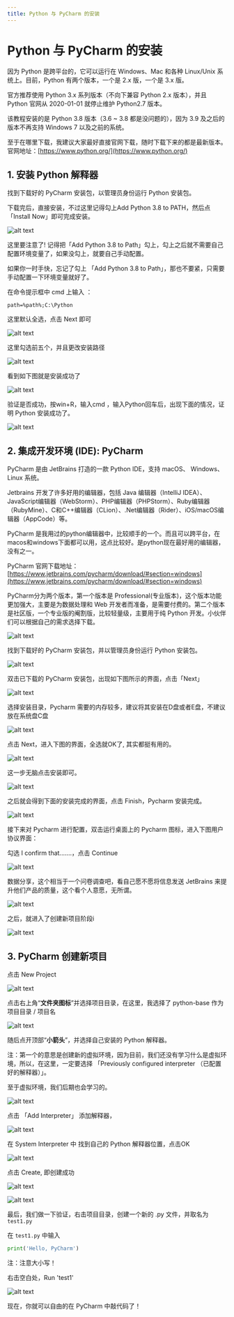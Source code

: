 ```yaml
---
title: Python 与 PyCharm 的安装
---
```


# Python 与 PyCharm 的安装



因为 Python 是跨平台的，它可以运行在 Windows、Mac 和各种 Linux/Unix 系统上。目前，Python 有两个版本，一个是 2.x 版，一个是 3.x 版。

官方推荐使用 Python 3.x 系列版本（不向下兼容 Python 2.x 版本），并且 Python 官网从 2020-01-01 就停止维护 Python2.7 版本。

该教程安装的是 Python 3.8 版本（3.6 ~ 3.8 都是没问题的），因为 3.9 及之后的版本不再支持 Windows 7 以及之前的系统。

至于在哪里下载，我建议大家最好直接官网下载，随时下载下来的都是最新版本。官网地址：[https://www.python.org/](https://www.python.org/)



## 1. 安装 Python 解释器

找到下载好的 PyCharm 安装包，以管理员身份运行 Python 安装包。

下载完后，直接安装，不过这里记得勾上Add Python 3.8 to PATH，然后点「Install Now」即可完成安装。

![alt text](../public/python/image.png)


这里要注意了! 记得把「Add Python 3.8 to Path」勾上，勾上之后就不需要自己配置环境变量了，如果没勾上，就要自己手动配置。

如果你一时手快，忘记了勾上 「Add Python 3.8 to Path」，那也不要紧，只需要手动配置一下环境变量就好了。

在命令提示框中 cmd  上输入 ：

```
path=%path%;C:\Python 
```

这里默认全选，点击 Next 即可

![alt text](../public/python/image-1.png)


这里勾选前五个，并且更改安装路径

![alt text](../public/python/image-2.png)

看到如下图就是安装成功了

![alt text](../public/python/image-3.png)

验证是否成功，按win+R，输入cmd ，输入Python回车后，出现下面的情况，证明 Python 安装成功了。

![alt text](../public/python/image-4.png)


## 2. 集成开发环境 (IDE): PyCharm

PyCharm 是由 JetBrains 打造的一款 Python IDE，支持 macOS、 Windows、 Linux 系统。

Jetbrains 开发了许多好用的编辑器，包括 Java 编辑器（IntelliJ IDEA）、JavaScript编辑器（WebStorm）、PHP编辑器（PHPStorm）、Ruby编辑器（RubyMine）、C和C++编辑器（CLion）、.Net编辑器（Rider）、iOS/macOS编辑器（AppCode）等。

PyCharm 是我用过的python编辑器中，比较顺手的一个。而且可以跨平台，在macos和windows下面都可以用，这点比较好。是python现在最好用的编辑器，没有之一。

PyCharm 官网下载地址：[https://www.jetbrains.com/pycharm/download/#section=windows](https://www.jetbrains.com/pycharm/download/#section=windows)

PyCharm分为两个版本，第一个版本是 Professional(专业版本)，这个版本功能更加强大，主要是为数据处理和 Web 开发者而准备，是需要付费的。第二个版本是社区版，一个专业版的阉割版，比较轻量级，主要用于纯 Python 开发。小伙伴们可以根据自己的需求选择下载。

![alt text](../public/python/image-5.png)


找到下载好的 PyCharm 安装包，并以管理员身份运行 Python 安装包。

![alt text](../public/python/image-6.png)

双击已下载的 PyCharm 安装包，出现如下图所示的界面，点击「Next」

![alt text](../public/python/image-7.png)

选择安装目录，Pycharm 需要的内存较多，建议将其安装在D盘或者E盘，不建议放在系统盘C盘

![alt text](../public/python/image-8.png)


点击 Next，进入下图的界面，全选就OK了, 其实都挺有用的。

![alt text](../public/python/image-9.png)


这一步无脑点击安装即可。

![alt text](../public/python/image-10.png)


之后就会得到下面的安装完成的界面，点击 Finish，Pycharm 安装完成。 

![alt text](../public/python/image-11.png)

接下来对 Pycharm 进行配置，双击运行桌面上的 Pycharm 图标，进入下图用户协议界面： 

勾选 I confirm that.......，点击 Continue

![alt text](../public/python/image-12.png)

数据分享，这个相当于一个问卷调查吧，看自己愿不愿将信息发送 JetBrains 来提升他们产品的质量，这个看个人意愿，无所谓。

![alt text](../public/python/image-13.png)

之后，就进入了创建新项目阶段i

![alt text](../public/python/image-14.png)

## 3. PyCharm 创建新项目

点击 New Project

![alt text](../public/python/image-15.png)


点击右上角“**文件夹图标**”并选择项目目录，在这里，我选择了 python-base 作为项目目录 / 项目名

![alt text](../public/python/image-16.png)

随后点开顶部“**小箭头**”，并选择自己安装的 Python 解释器。

注：第一个的意思是创建新的虚拟环境，因为目前，我们还没有学习什么是虚拟环境，所以，在这里，一定要选择 「Previously configured interpreter （已配置好的解释器）」。

至于虚拟环境，我们后期也会学习的。

![alt text](../public/python/image-17.png)

点击 「Add Interpreter」 添加解释器，

![alt text](../public/python/image-18.png)

在 System Interpreter 中 找到自己的 Python 解释器位置，点击OK

![alt text](../public/python/image-19.png)

点击 Create, 即创建成功

![alt text](../public/python/image-20.png)

![alt text](../public/python/image-21.png)

最后，我们做一下验证，右击项目目录，创建一个新的 .py 文件，并取名为 `test1.py`

在 `test1.py` 中输入 

```python
print('Hello, PyCharm')
```

注：注意大小写！

右击空白处，Run 'test1'

![alt text](../public/python/image-22.png)

现在，你就可以自由的在 PyCharm 中敲代码了！